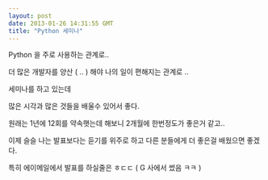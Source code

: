 ```yaml
---
layout: post
date: 2013-01-26 14:31:55 GMT
title: "Python 세미나"
---
```

<p>Python 을 주로 사용하는 관계로..&nbsp;</p>
<p>더 많은 개발자를 양산 ( .. ) 해야 나의 일이 편해지는 관계로 ..</p>
<p>세미나를 하고 있는데&nbsp;</p>
<p>많은 시각과 많은 것들을 배울수 있어서 좋다.</p>
<p>원래는 1년에 12회를 약속햇는데 해보니 2개월에 한번정도가 좋은거 같고..</p>
<p>이제 슬슬 나는 발표보다는 듣기를 위주로 하고 다른 분들에게 더 좋은걸 배웠으면 좋겠다.</p>
<p>특히 에이메일에서 발표를 하실줄은 ㅎㄷㄷ ( G 사에서 썼음 ㅋㅋ )</p>
<p></p>
<p></p>
<p></p>
<p></p>